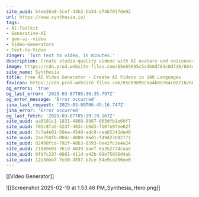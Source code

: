 ```yaml
---
site_uuid: b4ee26a8-3cef-44b2-bb34-d7467937de92
url: https://www.synthesia.io/
tags:
- AI-Toolkit
- Generative-AI
- gen-ai--video
- Video-Generators
- Text-to-Video
zinger: 'Turn text to video, in minutes.'
description: Create studio-quality videos with AI avatars and voiceovers in 140+ languages. It’s as easy as making a slide deck.
image: https://cdn.prod.website-files.com/65e89895c5a4b8d764c0d710/664dff84b972812764843b0f_NEW_OG.gif
site_name: Synthesia
title: Free AI Video Generator - Create AI Videos in 140 Languages
favicon: https://cdn.prod.website-files.com/65e89895c5a4b8d764c0d710/664f0f482fa5a4d527d892bc_Favicon-Web-Security%201.png
og_errors: 'true'
og_last_error: '2025-03-07T05:36:35.797Z'
og_error_message: 'Error occurred'
jina_last_request: '2025-03-09T06:45:16.747Z'
jina_error: 'Error occurred'
og_last_fetch: '2025-03-07T05:19:19.167Z'
site_uuid: aa0101c1-1831-4868-8987-665dfb1e69f7
site_uuid: 701c8fa5-52df-403c-b6d3-f10fe9fee62f
site_uuid: 7c7a4e01-50ea-4540-adc9-ceab5342da40
site_uuid: 2ae758fb-00dc-4080-86d1-f49d23b82771
site_uuid: d2498fcd-792f-40b3-8593-0ee2fc1e4e24
site_uuid: 21849e01-761d-4039-aaef-0a352774caae
site_uuid: 0fb7c297-0881-411d-a42b-09e75096d4ab
site_uuid: 12e3deb7-7e30-4557-b2ce-54e9cdd56ee0
---
```

[[Video Generator]]

![[Screenshot 2025-02-19 at 1.53.46 PM_Synthesia_Hero.png]]
